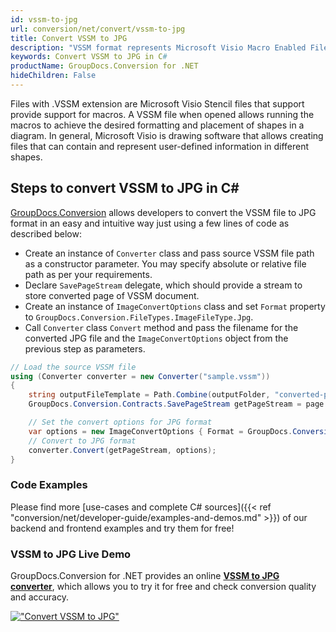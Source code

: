 ```yaml
---
id: vssm-to-jpg
url: conversion/net/convert/vssm-to-jpg
title: Convert VSSM to JPG
description: "VSSM format represents Microsoft Visio Macro Enabled File Format with .vssm extension. Learn how to convert VSSM to JPG file programmatically in C# language using GroupDocs.Conversion for .NET library."
keywords: Convert VSSM to JPG in C#
productName: GroupDocs.Conversion for .NET
hideChildren: False
---
```


Files with .VSSM extension are Microsoft Visio Stencil files that support provide support for macros. A VSSM file when opened allows running the macros to achieve the desired formatting and placement of shapes in a diagram. In general, Microsoft Visio is drawing software that allows creating files that can contain and represent user-defined information in different shapes.

## Steps to convert VSSM to JPG in C#

[GroupDocs.Conversion](https://products.groupdocs.com/conversion/net) allows developers to convert the VSSM file to JPG format in an easy and intuitive way just using a few lines of code as described below:

* Create an instance of `Converter` class and pass source VSSM file path as a constructor parameter. You may specify absolute or relative file path as per your requirements. 
* Declare `SavePageStream` delegate, which should provide a stream to store converted page of VSSM document.
* Create an instance of `ImageConvertOptions` class and set `Format` property to `GroupDocs.Conversion.FileTypes.ImageFileType.Jpg`.
* Call `Converter` class `Convert` method and pass the filename for the converted JPG file and the `ImageConvertOptions` object from the previous step as parameters.

```csharp
// Load the source VSSM file
using (Converter converter = new Converter("sample.vssm"))
{
    string outputFileTemplate = Path.Combine(outputFolder, "converted-page-{0}.jpg");
    GroupDocs.Conversion.Contracts.SavePageStream getPageStream = page => new FileStream(string.Format(outputFileTemplate, page), FileMode.Create);

    // Set the convert options for JPG format
    var options = new ImageConvertOptions { Format = GroupDocs.Conversion.FileTypes.ImageFileType.Jpg };   
    // Convert to JPG format
    converter.Convert(getPageStream, options);
}
```

### Code Examples

Please find more [use-cases and complete C# sources]({{< ref "conversion/net/developer-guide/examples-and-demos.md" >}}) of our backend and frontend examples and try them for free!

### VSSM to JPG Live Demo

GroupDocs.Conversion for .NET provides an online [**VSSM to JPG converter**](https://products.groupdocs.app/conversion/vssm-to-jpg), which allows you to try it for free and check conversion quality and accuracy.

[!["Convert VSSM to JPG"](conversion/net/images/convert-to-jpg/convert-vssm-to-jpg.png)](https://products.groupdocs.app/conversion/vssm-to-jpg)